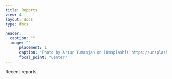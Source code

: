 ```yaml
---
title: Reports
view: 4
layout: docs
type: docs

header:
  caption: ""
  image: ""
	  placement: 1
	  caption: "Photo by Artur Tumasjan on [Unsplash]( https://unsplash.com/s/photos/report-uk?utm_source=unsplash&utm_medium=referral&utm_content=creditCopyText)"
	  focal_point: "Center"
---
```


Recent reports.

